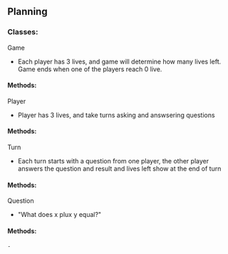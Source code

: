## Planning

### Classes:
Game
  - Each player has 3 lives, and game will determine how many lives left. Game ends when one of the players reach 0 live.
  #### Methods:

Player
  - Player has 3 lives, and take turns asking and answsering questions
  #### Methods:

Turn
  - Each turn starts with a question from one player, the other player answers the question and result and lives left show at the end of turn
  #### Methods:

Question
  - "What does x plux y equal?"
  #### Methods:
    - 